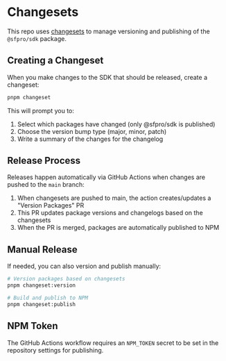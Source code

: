 # Changesets

This repo uses [changesets](https://github.com/changesets/changesets) to manage versioning and publishing of the `@sfpro/sdk` package.

## Creating a Changeset

When you make changes to the SDK that should be released, create a changeset:

```bash
pnpm changeset
```

This will prompt you to:
1. Select which packages have changed (only @sfpro/sdk is published)
2. Choose the version bump type (major, minor, patch)
3. Write a summary of the changes for the changelog

## Release Process

Releases happen automatically via GitHub Actions when changes are pushed to the `main` branch:

1. When changesets are pushed to main, the action creates/updates a "Version Packages" PR
2. This PR updates package versions and changelogs based on the changesets
3. When the PR is merged, packages are automatically published to NPM

## Manual Release

If needed, you can also version and publish manually:

```bash
# Version packages based on changesets
pnpm changeset:version

# Build and publish to NPM
pnpm changeset:publish
```

## NPM Token

The GitHub Actions workflow requires an `NPM_TOKEN` secret to be set in the repository settings for publishing.